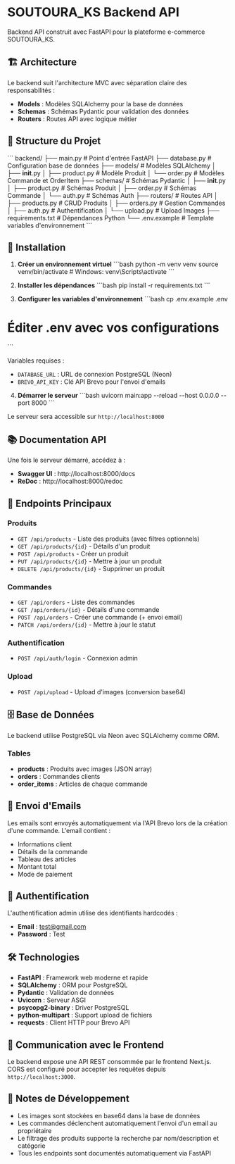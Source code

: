 # SOUTOURA_KS Backend API

Backend API construit avec FastAPI pour la plateforme e-commerce SOUTOURA_KS.

## 🏗️ Architecture

Le backend suit l'architecture MVC avec séparation claire des responsabilités :

- **Models** : Modèles SQLAlchemy pour la base de données
- **Schemas** : Schémas Pydantic pour validation des données
- **Routers** : Routes API avec logique métier

## 📁 Structure du Projet

\`\`\`
backend/
├── main.py              # Point d'entrée FastAPI
├── database.py          # Configuration base de données
├── models/              # Modèles SQLAlchemy
│   ├── __init__.py
│   ├── product.py      # Modèle Produit
│   └── order.py        # Modèles Commande et OrderItem
├── schemas/             # Schémas Pydantic
│   ├── __init__.py
│   ├── product.py      # Schémas Produit
│   ├── order.py        # Schémas Commande
│   └── auth.py         # Schémas Auth
├── routers/             # Routes API
│   ├── products.py     # CRUD Produits
│   ├── orders.py       # Gestion Commandes
│   ├── auth.py         # Authentification
│   └── upload.py       # Upload Images
├── requirements.txt     # Dépendances Python
└── .env.example        # Template variables d'environnement
\`\`\`

## 🚀 Installation

1. **Créer un environnement virtuel**
\`\`\`bash
python -m venv venv
source venv/bin/activate  # Windows: venv\Scripts\activate
\`\`\`

2. **Installer les dépendances**
\`\`\`bash
pip install -r requirements.txt
\`\`\`

3. **Configurer les variables d'environnement**
\`\`\`bash
cp .env.example .env
# Éditer .env avec vos configurations
\`\`\`

Variables requises :
- `DATABASE_URL` : URL de connexion PostgreSQL (Neon)
- `BREVO_API_KEY` : Clé API Brevo pour l'envoi d'emails

4. **Démarrer le serveur**
\`\`\`bash
uvicorn main:app --reload --host 0.0.0.0 --port 8000
\`\`\`

Le serveur sera accessible sur `http://localhost:8000`

## 📚 Documentation API

Une fois le serveur démarré, accédez à :
- **Swagger UI** : http://localhost:8000/docs
- **ReDoc** : http://localhost:8000/redoc

## 🔌 Endpoints Principaux

### Produits
- `GET /api/products` - Liste des produits (avec filtres optionnels)
- `GET /api/products/{id}` - Détails d'un produit
- `POST /api/products` - Créer un produit
- `PUT /api/products/{id}` - Mettre à jour un produit
- `DELETE /api/products/{id}` - Supprimer un produit

### Commandes
- `GET /api/orders` - Liste des commandes
- `GET /api/orders/{id}` - Détails d'une commande
- `POST /api/orders` - Créer une commande (+ envoi email)
- `PATCH /api/orders/{id}` - Mettre à jour le statut

### Authentification
- `POST /api/auth/login` - Connexion admin

### Upload
- `POST /api/upload` - Upload d'images (conversion base64)

## 🗄️ Base de Données

Le backend utilise PostgreSQL via Neon avec SQLAlchemy comme ORM.

### Tables
- **products** : Produits avec images (JSON array)
- **orders** : Commandes clients
- **order_items** : Articles de chaque commande

## 📧 Envoi d'Emails

Les emails sont envoyés automatiquement via l'API Brevo lors de la création d'une commande. L'email contient :
- Informations client
- Détails de la commande
- Tableau des articles
- Montant total
- Mode de paiement

## 🔐 Authentification

L'authentification admin utilise des identifiants hardcodés :
- **Email** : test@gmail.com
- **Password** : Test

## 🛠️ Technologies

- **FastAPI** : Framework web moderne et rapide
- **SQLAlchemy** : ORM pour PostgreSQL
- **Pydantic** : Validation de données
- **Uvicorn** : Serveur ASGI
- **psycopg2-binary** : Driver PostgreSQL
- **python-multipart** : Support upload de fichiers
- **requests** : Client HTTP pour Brevo API

## 🔄 Communication avec le Frontend

Le backend expose une API REST consommée par le frontend Next.js. CORS est configuré pour accepter les requêtes depuis `http://localhost:3000`.

## 📝 Notes de Développement

- Les images sont stockées en base64 dans la base de données
- Les commandes déclenchent automatiquement l'envoi d'un email au propriétaire
- Le filtrage des produits supporte la recherche par nom/description et catégorie
- Tous les endpoints sont documentés automatiquement via FastAPI
